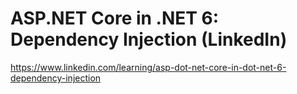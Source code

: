 # ASP.NET Core in .NET 6: Dependency Injection (LinkedIn)
https://www.linkedin.com/learning/asp-dot-net-core-in-dot-net-6-dependency-injection

